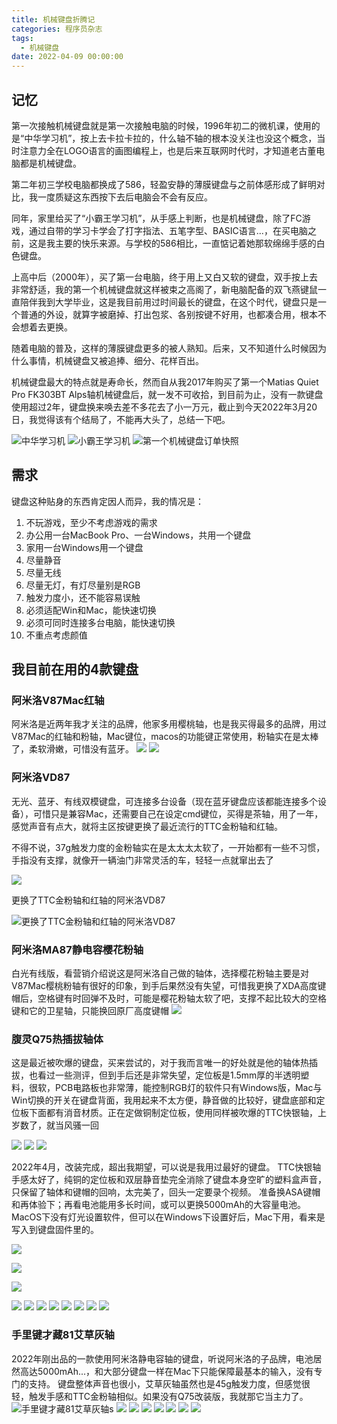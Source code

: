 ```yaml
---
title: 机械键盘折腾记
categories: 程序员杂志
tags:
  - 机械键盘
date: 2022-04-09 00:00:00
---
```


## 记忆
第一次接触机械键盘就是第一次接触电脑的时候，1996年初二的微机课，使用的是“中华学习机”，按上去卡拉卡拉的，什么轴不轴的根本没关注也没这个概念，当时注意力全在LOGO语言的画图编程上，也是后来互联网时代时，才知道老古董电脑都是机械键盘。

第二年初三学校电脑都换成了586，轻盈安静的薄膜键盘与之前体感形成了鲜明对比，我一度质疑这东西按下去后电脑会不会有反应。

同年，家里给买了“小霸王学习机”，从手感上判断，也是机械键盘，除了FC游戏，通过自带的学习卡学会了打字指法、五笔字型、BASIC语言...，在买电脑之前，这是我主要的快乐来源。与学校的586相比，一直惦记着她那软绵绵手感的白色键盘。

上高中后（2000年），买了第一台电脑，终于用上又白又软的键盘，双手按上去非常舒适，我的第一个机械键盘就这样被束之高阁了，新电脑配备的双飞燕键鼠一直陪伴我到大学毕业，这是我目前用过时间最长的键盘，在这个时代，键盘只是一个普通的外设，就算字被磨掉、打出包浆、各别按键不好用，也都凑合用，根本不会想着去更换。

随着电脑的普及，这样的薄膜键盘更多的被人熟知。后来，又不知道什么时候因为什么事情，机械键盘又被追捧、细分、花样百出。

机械键盘最大的特点就是寿命长，然而自从我2017年购买了第一个Matias Quiet Pro FK303BT Alps轴机械键盘后，就一发不可收拾，到目前为止，没有一款键盘使用超过2年，键盘换来唤去差不多花去了小一万元，截止到今天2022年3月20日，我觉得该有个结局了，不能再大头了，总结一下吧。
<!--more-->

![中华学习机](https://image.uc.cn/s/wemedia/s/upload/2021/EhXJor1fklv39pg/f07fd2538f99efca1b27c7ba510808a8.png)
![小霸王学习机](https://oldmanblog.oss-cn-guangzhou.aliyuncs.com/blog/Honeyview_2009122212518360.jpg)
![第一个机械键盘订单快照](https://oldmanblog.oss-cn-guangzhou.aliyuncs.com/blog/第一个机械键盘.PNG)

## 需求
键盘这种贴身的东西肯定因人而异，我的情况是：
1. 不玩游戏，至少不考虑游戏的需求
2. 办公用一台MacBook Pro、一台Windows，共用一个键盘
3. 家用一台Windows用一个键盘
4. 尽量静音
5. 尽量无线
6. 尽量无灯，有灯尽量别是RGB
7. 触发力度小，还不能容易误触
8. 必须适配Win和Mac，能快速切换
9. 必须可同时连接多台电脑，能快速切换
10. 不重点考虑颜值

## 我目前在用的4款键盘

### 阿米洛V87Mac红轴
阿米洛是近两年我才关注的品牌，他家多用樱桃轴，也是我买得最多的品牌，用过V87Mac的红轴和粉轴，Mac键位，macos的功能键正常使用，粉轴实在是太棒了，柔软滑嫩，可惜没有蓝牙。
![](http://oldmanblog.oss-cn-guangzhou.aliyuncs.com/blog/IMG_5692.jpeg)
![](http://oldmanblog.oss-cn-guangzhou.aliyuncs.com/blog/IMG_5694.jpeg)


### 阿米洛VD87
无光、蓝牙、有线双模键盘，可连接多台设备（现在蓝牙键盘应该都能连接多个设备），可惜只是兼容Mac，还需要自己在设定cmd键位，买得是茶轴，用了一年，感觉声音有点大，就将主区按键更换了最近流行的TTC金粉轴和红轴。

不得不说，37g触发力度的金粉轴实在是太太太太软了，一开始都有一些不习惯，手指没有支撑，就像开一辆油门非常灵活的车，轻轻一点就窜出去了

![](http://oldmanblog.oss-cn-guangzhou.aliyuncs.com/blog/IMG_5909.jpeg)

更换了TTC金粉轴和红轴的阿米洛VD87

![更换了TTC金粉轴和红轴的阿米洛VD87](https://oldmanblog.oss-cn-guangzhou.aliyuncs.com/blog/IMG_6016.JPG)


### 阿米洛MA87静电容樱花粉轴
白光有线版，看营销介绍说这是阿米洛自己做的轴体，选择樱花粉轴主要是对V87Mac樱桃粉轴有很好的印象，到手后果然没有失望，可惜我更换了XDA高度键帽后，空格键有时回弹不及时，可能是樱花粉轴太软了吧，支撑不起比较大的空格键和它的卫星轴，只能换回原厂高度键帽
![](http://oldmanblog.oss-cn-guangzhou.aliyuncs.com/blog/IMG_5719.jpeg)

### 腹灵Q75热插拔轴体
这是最近被吹爆的键盘，买来尝试的，对于我而言唯一的好处就是他的轴体热插拔，也看过一些测评，但到手后还是非常失望，定位板是1.5mm厚的半透明塑料，很软，PCB电路板也非常薄，能控制RGB灯的软件只有Windows版，Mac与Win切换的开关在键盘背面，我用起来不太方便，静音做的比较好，键盘底部和定位板下面都有消音材质。正在定做铜制定位板，使用同样被吹爆的TTC快银轴，上岁数了，就当风骚一回

![](http://oldmanblog.oss-cn-guangzhou.aliyuncs.com/blog/IMG_5928.jpeg)
![](http://oldmanblog.oss-cn-guangzhou.aliyuncs.com/blog/IMG_5944.jpeg)
![](http://oldmanblog.oss-cn-guangzhou.aliyuncs.com/blog/IMG_5945.jpeg)

2022年4月，改装完成，超出我期望，可以说是我用过最好的键盘。
TTC快银轴手感太好了，纯铜的定位板和双层静音垫完全消除了键盘本身空旷的塑料盒声音，只保留了轴体和键帽的回响，太完美了，回头一定要录个视频。
准备换ASA键帽和再体验下；再看电池能用多长时间，或可以更换5000mAh的大容量电池。
MacOS下没有灯光设置软件，但可以在Windows下设置好后，Mac下用，看来是写入到键盘固件里的。

![](https://oldmanblog.oss-cn-guangzhou.aliyuncs.com/blog/keyboard18.jpg)

![](https://oldmanblog.oss-cn-guangzhou.aliyuncs.com/blog/keyboard19.jpg)

![](https://oldmanblog.oss-cn-guangzhou.aliyuncs.com/blog/keyboard110.jpg)

![](https://oldmanblog.oss-cn-guangzhou.aliyuncs.com/blog/keyboard111.jpg)
![](https://oldmanblog.oss-cn-guangzhou.aliyuncs.com/blog/keyboard112.jpg)
![](https://oldmanblog.oss-cn-guangzhou.aliyuncs.com/blog/keyboard113.jpg)
![](https://oldmanblog.oss-cn-guangzhou.aliyuncs.com/blog/keyboard114.jpg)
![](https://oldmanblog.oss-cn-guangzhou.aliyuncs.com/blog/keyboard115.jpg)
![](https://oldmanblog.oss-cn-guangzhou.aliyuncs.com/blog/keyboard116.jpg)
![](https://oldmanblog.oss-cn-guangzhou.aliyuncs.com/blog/keyboard117.jpg)
![](https://oldmanblog.oss-cn-guangzhou.aliyuncs.com/blog/keyboard118.jpg)

### 手里键才藏81艾草灰轴
2022年刚出品的一款使用阿米洛静电容轴的键盘，听说阿米洛的子品牌，电池居然高达5000mAh...，和大部分键盘一样在Mac下只能保障最基本的输入，没有专门的支持。
键盘整体声音也很小，艾草灰轴虽然也是45g触发力度，但感觉很轻，触发手感和TTC金粉轴相似。如果没有Q75改装版，我就那它当主力了。
![手里键才藏81艾草灰轴s](https://img.alicdn.com/imgextra/i2/2213022782417/O1CN01Z0yMDs1Tj22CQvOeM_!!2213022782417.jpg)
![](https://oldmanblog.oss-cn-guangzhou.aliyuncs.com/blog/keyboard11.jpg)
![](https://oldmanblog.oss-cn-guangzhou.aliyuncs.com/blog/keyboard12.jpg)
![](https://oldmanblog.oss-cn-guangzhou.aliyuncs.com/blog/keyboard13.jpg)
![](https://oldmanblog.oss-cn-guangzhou.aliyuncs.com/blog/keyboard14.jpg)
![](https://oldmanblog.oss-cn-guangzhou.aliyuncs.com/blog/keyboard15.jpg)
![](https://oldmanblog.oss-cn-guangzhou.aliyuncs.com/blog/keyboard16.jpg)
![](https://oldmanblog.oss-cn-guangzhou.aliyuncs.com/blog/keyboard17.jpg)
